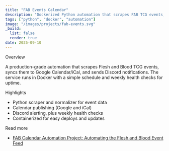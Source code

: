 ```yaml
---
title: "FAB Events Calendar"
description: "Dockerized Python automation that scrapes FAB TCG events, publishes a calendar, and posts Discord alerts with health checks."
tags: ["python", "docker", "automation"]
image: "/images/projects/fab-events.svg"
_build:
  list: false
  render: true
date: 2025-09-10
---
```


Overview

A production-grade automation that scrapes Flesh and Blood TCG events, syncs them to Google Calendar/iCal, and sends Discord notifications.
The service runs in Docker with a simple schedule and weekly health checks for uptime.

Highlights

- Python scraper and normalizer for event data
- Calendar publishing (Google and iCal)
- Discord alerting, plus weekly health checks
- Containerized for easy deploys and updates

Read more

- [FAB Calendar Automation Project: Automating the Flesh and Blood Event Feed](/blogs/fab-calendar-automation-project/)

